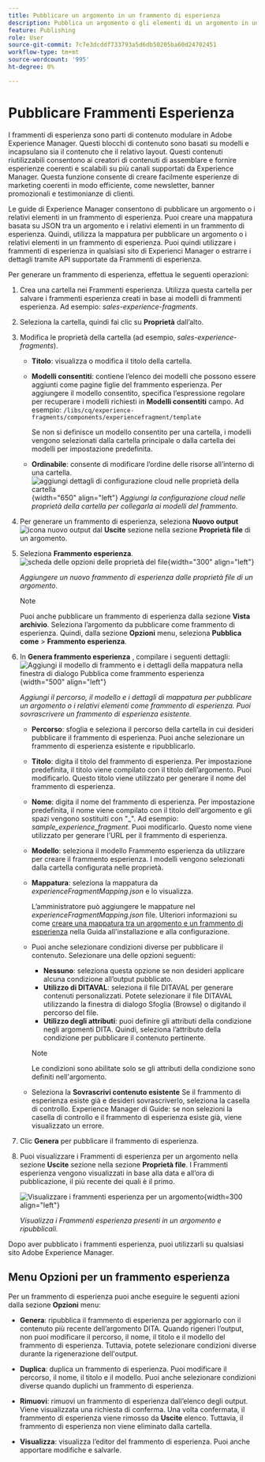 ```yaml
---
title: Pubblicare un argomento in un frammento di esperienza
description: Pubblica un argomento o gli elementi di un argomento in un frammento di esperienza nelle guide AEM.  Scopri come visualizzare i frammenti di esperienza presenti in un argomento e ripubblicarli.
feature: Publishing
role: User
source-git-commit: 7c7e3dcddf733793a5d6db50205ba60d24702451
workflow-type: tm+mt
source-wordcount: '995'
ht-degree: 0%

---
```



# Pubblicare Frammenti Esperienza

I frammenti di esperienza sono parti di contenuto modulare in Adobe Experience Manager. Questi blocchi di contenuto sono basati su modelli e incapsulano sia il contenuto che il relativo layout. Questi contenuti riutilizzabili consentono ai creatori di contenuti di assemblare e fornire esperienze coerenti e scalabili su più canali supportati da Experience Manager. Questa funzione consente di creare facilmente esperienze di marketing coerenti in modo efficiente, come newsletter, banner promozionali e testimonianze di clienti.

Le guide di Experience Manager consentono di pubblicare un argomento o i relativi elementi in un frammento di esperienza. Puoi creare una mappatura basata su JSON tra un argomento e i relativi elementi in un frammento di esperienza. Quindi, utilizza la mappatura per pubblicare un argomento o i relativi elementi in un frammento di esperienza. Puoi quindi utilizzare i frammenti di esperienza in qualsiasi sito di Experienci Manager o estrarre i dettagli tramite API supportate da Frammenti di esperienza.




Per generare un frammento di esperienza, effettua le seguenti operazioni:


1. Crea una cartella nei Frammenti esperienza. Utilizza questa cartella per salvare i frammenti esperienza creati in base ai modelli di frammenti esperienza. Ad esempio: *sales-experience-fragments*.
1. Seleziona la cartella, quindi fai clic su **Proprietà** dall’alto.
1. Modifica le proprietà della cartella (ad esempio, *sales-experience-fragments*).


   * **Titolo**: visualizza o modifica il titolo della cartella.

   * **Modelli consentiti**: contiene l’elenco dei modelli che possono essere aggiunti come pagine figlie del frammento esperienza. Per aggiungere il modello consentito, specifica l’espressione regolare per recuperare i modelli richiesti in **Modelli consentiti** campo.
Ad esempio:
     `/libs/cq/experience-fragments/components/experiencefragment/template`

     Se non si definisce un modello consentito per una cartella, i modelli vengono selezionati dalla cartella principale o dalla cartella dei modelli per impostazione predefinita.
   * **Ordinabile**: consente di modificare l’ordine delle risorse all’interno di una cartella.
     ![aggiungi dettagli di configurazione cloud nelle proprietà della cartella](images/experience-fragment-folder-properties.png){width="650" align="left"}
     *Aggiungi la configurazione cloud nelle proprietà della cartella per collegarla ai modelli del frammento.*
1. Per generare un frammento di esperienza, seleziona **Nuovo output** ![icona nuovo output](./images/Add_icon.svg) dal **Uscite** sezione nella sezione **Proprietà file** di un argomento.
1. Seleziona **Frammento esperienza**.\
   ![scheda delle opzioni delle proprietà del file](./images/file-properties-outputs.png){width="300" align="left"}

   *Aggiungere un nuovo frammento di esperienza dalle proprietà file di un argomento*.

   >[!NOTE]
   >
   > Puoi anche pubblicare un frammento di esperienza dalla sezione **Vista archivio**. Seleziona l’argomento da pubblicare come frammento di esperienza. Quindi, dalla sezione **Opzioni** menu, seleziona **Pubblica come** > **Frammento esperienza**.

1. In **Genera frammento esperienza** , compilare i seguenti dettagli:
   ![Aggiungi il modello di frammento e i dettagli della mappatura nella finestra di dialogo Pubblica come frammento esperienza](images/experience-fragment-generate.png){width="500" align="left"}

   *Aggiungi il percorso, il modello e i dettagli di mappatura per pubblicare un argomento o i relativi elementi come frammento di esperienza. Puoi sovrascrivere un frammento di esperienza esistente.*

   * **Percorso**: sfoglia e seleziona il percorso della cartella in cui desideri pubblicare il frammento di esperienza. Puoi anche selezionare un frammento di esperienza esistente e ripubblicarlo.
   * **Titolo**: digita il titolo del frammento di esperienza. Per impostazione predefinita, il titolo viene compilato con il titolo dell’argomento. Puoi modificarlo. Questo titolo viene utilizzato per generare il nome del frammento di esperienza.
   * **Nome**: digita il nome del frammento di esperienza. Per impostazione predefinita, il nome viene compilato con il titolo dell&#39;argomento e gli spazi vengono sostituiti con &quot;_&quot;. Ad esempio: *sample_experience_fragment*. Puoi modificarlo. Questo nome viene utilizzato per generare l’URL per il frammento di esperienza.
   * **Modello**: seleziona il modello Frammento esperienza da utilizzare per creare il frammento esperienza. I modelli vengono selezionati dalla cartella configurata nelle proprietà.
   * **Mappatura**: seleziona la mappatura da *experienceFragmentMapping.json* e lo visualizza.



     L’amministratore può aggiungere le mappature nel *experienceFragmentMapping.json* file.  Ulteriori informazioni su come [creare una mappatura tra un argomento e un frammento di esperienza](../cs-install-guide/conf-experience-fragment-mapping-cs.md) nella Guida all&#39;installazione e alla configurazione.

   * Puoi anche selezionare condizioni diverse per pubblicare il contenuto.  Selezionare una delle opzioni seguenti:


      * **Nessuno**: seleziona questa opzione se non desideri applicare alcuna condizione all’output pubblicato.
      * **Utilizzo di DITAVAL**: seleziona il file DITAVAL per generare contenuti personalizzati. Potete selezionare il file DITAVAL utilizzando la finestra di dialogo Sfoglia (Browse) o digitando il percorso del file.
      * **Utilizzo degli attributi**: puoi definire gli attributi della condizione negli argomenti DITA. Quindi, seleziona l’attributo della condizione per pubblicare il contenuto pertinente.

     >[!NOTE]
     > 
     >Le condizioni sono abilitate solo se gli attributi della condizione sono definiti nell&#39;argomento.


   * Seleziona la **Sovrascrivi contenuto esistente** Se il frammento di esperienza esiste già e desideri sovrascriverlo, seleziona la casella di controllo. Experience Manager di Guide: se non selezioni la casella di controllo e il frammento di esperienza esiste già, viene visualizzato un errore.
1. Clic **Genera** per pubblicare il frammento di esperienza.
1. Puoi visualizzare i Frammenti di esperienza per un argomento nella sezione **Uscite** sezione nella sezione **Proprietà file**. I Frammenti esperienza vengono visualizzati in base alla data e all’ora di pubblicazione, il più recente dei quali è il primo.

   ![Visualizzare i frammenti esperienza per un argomento](images/experience-fragment-outputs.png){width=300 align=&quot;left&quot;}

   *Visualizza i Frammenti esperienza presenti in un argomento e ripubblicali.*




Dopo aver pubblicato i frammenti esperienza, puoi utilizzarli su qualsiasi sito Adobe Experience Manager.


## Menu Opzioni per un frammento esperienza

Per un frammento di esperienza puoi anche eseguire le seguenti azioni dalla sezione **Opzioni** menu:

* **Genera**: ripubblica il frammento di esperienza per aggiornarlo con il contenuto più recente dell’argomento DITA. Quando rigeneri l’output, non puoi modificare il percorso, il nome, il titolo e il modello del frammento di esperienza. Tuttavia, potete selezionare condizioni diverse durante la rigenerazione dell&#39;output.

* **Duplica**: duplica un frammento di esperienza. Puoi modificare il percorso, il nome, il titolo e il modello. Puoi anche selezionare condizioni diverse quando duplichi un frammento di esperienza.

* **Rimuovi**: rimuovi un frammento di esperienza dall’elenco degli output. Viene visualizzata una richiesta di conferma. Una volta confermata, il frammento di esperienza viene rimosso da **Uscite** elenco. Tuttavia, il frammento di esperienza non viene eliminato dalla cartella.

* **Visualizza**: visualizza l’editor del frammento di esperienza. Puoi anche apportare modifiche e salvarle.


